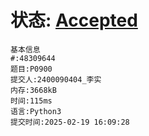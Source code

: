 # 状态: [Accepted](http://dsbpython.openjudge.cn/dspythonbook/solution/48309644/)
```
基本信息
#:48309644
题目:P0900
提交人:2400090404_李实
内存:3668kB
时间:115ms
语言:Python3
提交时间:2025-02-19 16:09:28
```
